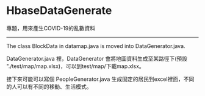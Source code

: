 # HbaseDataGenerate
專題，用來產生COVID-19的亂數資料

------
The class BlockData in datamap.java is moved into DataGenerator.java. 

DataGenerator.java 裡，DataGenerator 會將地圖資料生成至某路徑下(預設 "./test/map/map.xlsx)，可以到test/map/下載map.xlsx。

接下來可能可以寫個 PeopleGenerator.java 生成固定的居民到excel裡面，不同的人可以有不同的移動、生活模式。
